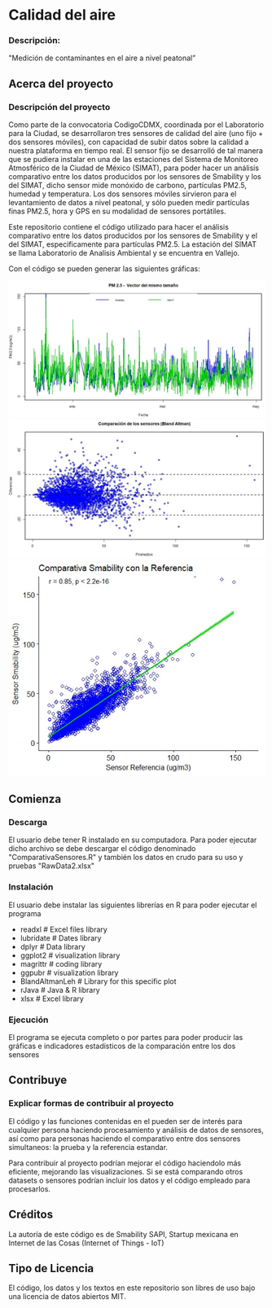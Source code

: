 # Calidad del aire

### Descripción: 
"Medición de contaminantes en el aire a nivel peatonal”

## Acerca del proyecto
### Descripción del proyecto 
Como parte de la convocatoria CodigoCDMX, coordinada por el Laboratorio para la Ciudad, se desarrollaron tres sensores de calidad del aire (uno fijo + dos sensores móviles), con capacidad de subir datos sobre la calidad a nuestra plataforma en tiempo real. El sensor fijo se desarrolló de tal manera que se pudiera instalar en una de las estaciones del Sistema de Monitoreo Atmosférico de la Ciudad de México (SIMAT), para poder hacer un análisis comparativo entre los datos producidos por los sensores de Smability y los del SIMAT, dicho sensor mide monóxido de carbono, partículas PM2.5, humedad y temperatura. Los dos sensores móviles sirvieron para el levantamiento de datos a nivel peatonal, y sólo pueden medir partículas finas PM2.5, hora y GPS en su modalidad de sensores portátiles.

Este repositorio contiene el código utilizado para hacer el análisis comparativo entre los datos producidos por los sensores de Smability y el del SIMAT, especificamente para partículas PM2.5. La estación del SIMAT se llama Laboratorio de Analisis Ambiental y se encuentra en Vallejo. 

Con el código se pueden generar las siguientes gráficas:

![alt text](https://github.com/LabCDMX/Calidad-del-aire/blob/master/Historico.jpg)
![alt text](https://github.com/LabCDMX/Calidad-del-aire/blob/master/BlandAltman.jpg)
![alt text](https://github.com/LabCDMX/Calidad-del-aire/blob/master/Comparativa.jpg)

## Comienza
### Descarga
El usuario debe tener R instalado en su computadora. Para poder ejecutar dicho archivo se debe descargar el código denominado "ComparativaSensores.R" y también los datos en crudo para su uso y pruebas "RawData2.xlsx"

### Instalación
El usuario debe instalar las siguientes librerías en R para poder ejecutar el programa 
- readxl # Excel files library
- lubridate # Dates library
- dplyr # Data library
- ggplot2 # visualization library
- magrittr # coding library
- ggpubr # visualization library
- BlandAltmanLeh # Library for this specific plot
- rJava # Java & R library
- xlsx # Excel library

### Ejecución 
El programa se ejecuta completo o por partes para poder producir las gráficas e indicadores estadísticos de la comparación entre los dos sensores

## Contribuye
### Explicar formas de contribuir al proyecto
El código y las funciones contenidas en el pueden ser de interés para cualquier persona haciendo procesamiento y análisis de datos de sensores, así como para personas haciendo el comparativo entre dos sensores simultaneos: la prueba y la referencia estandar. 

Para contribuir al proyecto podrían mejorar el código haciendolo más eficiente, mejorando las visualizaciones. Si se está comparando otros datasets o sensores podrían incluir los datos y el código empleado para procesarlos.

## Créditos
La autoría de este código es de Smability SAPI, Startup mexicana en Internet de las Cosas (Internet of Things - IoT)

## Tipo de Licencia
El código, los datos y los textos en este repositorio son libres de uso bajo una licencia de datos abiertos MIT. 
